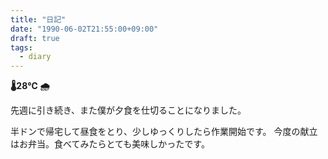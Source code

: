 ```yaml
---
title: "日記"
date: "1990-06-02T21:55:00+09:00"
draft: true
tags:
  - diary
---
```


__🌡28℃ 🌧__

先週に引き続き、また僕が夕食を仕切ることになりました。

半ドンで帰宅して昼食をとり、少しゆっくりしたら作業開始です。
今度の献立はお弁当。食べてみたらとても美味しかったです。

